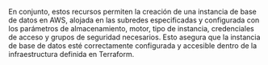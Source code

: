 En conjunto, estos recursos permiten la creación de una instancia de base de datos en AWS, alojada en las subredes especificadas y configurada con los parámetros de almacenamiento, motor, tipo de instancia, credenciales de acceso y grupos de seguridad necesarios. Esto asegura que la instancia de base de datos esté correctamente configurada y accesible dentro de la infraestructura definida en Terraform.
